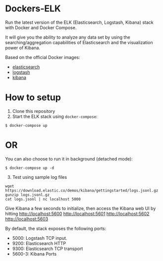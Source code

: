 # Dockers-ELK

Run the latest version of the ELK (Elasticsearch, Logstash, Kibana) stack with Docker and Docker Compose.

It will give you the ability to analyze any data set by using the searching/aggregation capabilities of Elasticsearch
and the visualization power of Kibana.

Based on the official Docker images:

* [elasticsearch](https://github.com/elastic/elasticsearch-docker)
* [logstash](https://github.com/elastic/logstash-docker)
* [kibana](https://github.com/elastic/kibana-docker)

# How to setup 

1. Clone this repository
2. Start the ELK stack using `docker-compose`:
```console
$ docker-compose up
```
# OR
You can also choose to run it in background (detached mode):
```console
$ docker-compose up -d
```
3. Test using sample log files 
```console
wget https://download.elastic.co/demos/kibana/gettingstarted/logs.jsonl.gz
gunzip logs.jsonl.gz
cat logs.jsonl | nc localhost 5000
```

Give Kibana a few seconds to initialize, then access the Kibana web UI by hitting
[http://localhost:5600](http://localhost:5600)
[http://localhost:5601](http://localhost:5601)
[http://localhost:5602](http://localhost:5602)
[http://localhost:5603](http://localhost:5603)

By default, the stack exposes the following ports:
* 5000: Logstash TCP input.
* 9200: Elasticsearch HTTP
* 9300: Elasticsearch TCP transport
* 5600-3: Kibana Ports
